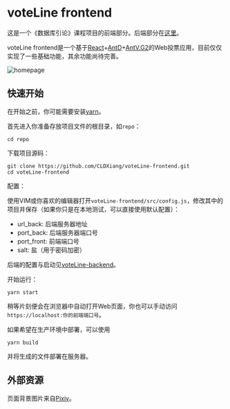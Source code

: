 # voteLine frontend

这是一个《数据库引论》课程项目的前端部分。后端部分在[这里](https://github.com/CLDXiang/voteLine-backend)。

voteLine frontend是一个基于[React](https://reactjs.org/)+[AntD](https://ant.design)+[AntV.G2](https://antv.alipay.com)的Web投票应用，目前仅仅实现了一些基础功能，其余功能尚待完善。

![homepage](https://github.com/CLDXiang/IMG/blob/master/voteLine_homepage.jpg)

## 快速开始

在开始之前，你可能需要安装[yarn](https://github.com/yarnpkg/yarn/)。

首先进入你准备存放项目文件的根目录，如`repo`：

```
cd repo
```

下载项目源码：

```
git clone https://github.com/CLDXiang/voteLine-frontend.git
cd voteLine-frontend
```

配置：

使用VIM或你喜欢的编辑器打开`voteLine-frontend/src/config.js`，修改其中的项目并保存（如果你只是在本地测试，可以直接使用默认配置）：

* url_back: 后端服务器地址
* port_back: 后端服务器端口号
* port_front: 前端端口号
* salt: 盐（用于密码加密）

后端的配置与启动见[voteLine-backend](https://github.com/CLDXiang/voteLine-backend)。

开始运行：

```
yarn start
```

稍等片刻便会在浏览器中自动打开Web页面，你也可以手动访问`https://localhost:你的前端端口号`。

如果希望在生产环境中部署，可以使用

```
yarn build
```

并将生成的文件部署在服务器。

## 外部资源

页面背景图片来自[Pixiv](https://www.pixiv.net/member_illust.php?mode=medium&illust_id=62288977)。